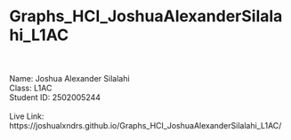 # Graphs_HCI_JoshuaAlexanderSilalahi_L1AC
<br>
<br>
Name: Joshua Alexander Silalahi
<br>
Class: L1AC
<br>
Student ID: 2502005244
<br>
<br>
Live Link: https://joshualxndrs.github.io/Graphs_HCI_JoshuaAlexanderSilalahi_L1AC/
